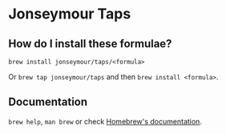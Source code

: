 # Jonseymour Taps

## How do I install these formulae?

`brew install jonseymour/taps/<formula>`

Or `brew tap jonseymour/taps` and then `brew install <formula>`.

## Documentation

`brew help`, `man brew` or check [Homebrew's documentation](https://docs.brew.sh).
